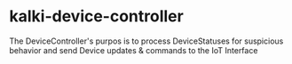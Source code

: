 # kalki-device-controller

The DeviceController's purpos is to process DeviceStatuses for suspicious behavior and send Device updates & commands to the IoT Interface
